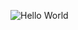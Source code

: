 ![Hello World](https://user-images.githubusercontent.com/69578414/130653854-b4145935-2fb3-437f-b90e-86e04ede0d5f.PNG)
